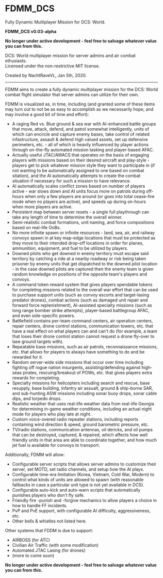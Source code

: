 # FDMM_DCS
Fully Dynamic Multiplayer Mission for DCS: World.

**FDMM_DCS v0.03-alpha**  

**No longer under active development - feel free to salvage whatever value you can from this.**

DCS: World multiplayer mission for server admins and air combat ethusiasts.  
Licensed under the non-restrictive MIT license.

Created by NachtRaveVL, Jan 5th, 2020.

------

FDMM aims to create a fully dynamic multiplayer mission for the DCS: World combat flight simulator that server admins can utilize for their own.

FDMM is visualized as, in time, including (and granted some of these items may turn out to not be as easy to accomplish as we necessarily hope, and may involve a good bit of time and effort):
- A raging Red vs. Blue ground & sea war with AI-enhanced battle groups that move, attack, defend, and patrol somewhat intelligently, units of which can encircle and capture enemy bases, take control of related infastructure, assault & defend high valued assets, set up defensive perimeters, etc. - all of which is heavily influenced by player actions through on-the-fly automated mission tasking and player-based AFAC.
- Actually useful JTAC/AWACS that operates on the basis of engaging players with missions based on their desired aircraft and play-style - players get to pick whatever mission style they want to participate in (if not wanting to be automatically assigned to one based on combat sitation), and the AI automatically attempts to create the combat situation if necessary for such a mission to have relevance.
- AI automatically scales conflict zones based on number of players active - war slows down and AI units focus more on patrols during off-hours when only a few players are around (or goes into total cease-fire mode when no players are active), and speeds up during on-hours when more players are active.
- Persistent map between server resets - a single full playthrough can take any length of time to determine the overall winner.
- Semi-realistic combat formations, unit naming, and force compositions based on real-life OoBs.
- No more infinite spawn or infinite resources - land, sea, air, and railway convoys spawn in at key map-edge locations that must be protected as they move to their intended drop-off locations in order for planes, ammunition, equipment, and fuel to be utilized by players.
- Downed pilots who get downed in enemy territory must escape said territory by catching a ride at a nearby roadway or risk being taken prisoner by enemy units that get dispatched to the downed pilot location - in the case downed pilots are captured then the enemy team is given random knowledge on positions of the opposite team's players and convoys.
- A command token reward system that gives players spendable tokens for completing missions related to the overall war effort that can be used to purchase support units (such as convoy escorts and target-lasing predator drones), combat actions (such as damaged unit repair and forward force replenishment), AI-assisted specialty missions (such as long range bomber strike attempts), player-based battlegroup AFAC, and even side-specific powers.
- Battlefield contains per-team command centers, air operation centers, repair centers, drone control stations, communication towers, etc. that have a real effect on what players can and can't do (for example, a team that loses their drone control station cannot request a drone fly-over to lase ground targets with).
- Repeatable base missions, such as air patrols, reconnaissance missions, etc. that allows for players to always have something to do and be rewarded for it.
- Random server-wide side missions that occur over time including fighting off rogue nation insurgents, assisting/defending against high-seas pirates, rescuing/breakout of POWs, etc. that gives players extra rewards for completing.
- Specialty missions for helicopters including search and rescue, base resupply, base building, infantry air assualt, ground & ship-borne SAR, and sub-hunting ASW missions including sonar buoy drops, sonar cable dips, and torpedo drops.
- Realistic weather that uses real-life weather data from real-life Georgia for determining in-game weather conditions, including an actual night mode for players who play late at night.
- Custom voice-overed radio repeater stations, including reports containing wind direction & speed, ground barometric pressure, etc.
- TV/radio stations, communication antennas, oil dericks, and oil pumps that can be destroyed, captured, & repaired, which affects how well friendly units in that area are able to coordinate together, and how much jet fuel is available for convoys to transport.

Additionally, FDMM will allow:
- Configurable server scripts that allows server admins to customize their server, set MOTD, set radio channels, and setup how the AI plays.
- Configurable time-era limitation (Korea, Vietnam, Cold War, Modern) to control what kinds of units are allowed to spawn (with reasonable fallbacks in case a particular unit type is not yet available in DCS).
- Configurable auto-kick and auto-warn scripts that automatically punishes players who don't fly safe.
- Friendly fire -punish and -forgive mechanics to allow players a choice in how to handle FF incidents.
- PvP and PvE support, with configurable AI difficulty, aggressiveness, etc.
- Other bells & whistles not listed here.

Other systems that FDDM is due to support:
- AIRBOSS (for ATC)
- Civilian Air Traffic (with some modification)
- Automated JTAC Lasing (for drones)
- (more to come soon)

**No longer under active development - feel free to salvage whatever value you can from this.**